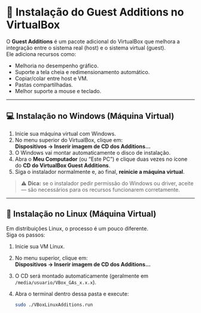 # 🧩 Instalação do Guest Additions no VirtualBox

O **Guest Additions** é um pacote adicional do VirtualBox que melhora a integração entre o sistema real (host) e o sistema virtual (guest).  
Ele adiciona recursos como:
- Melhoria no desempenho gráfico.  
- Suporte a tela cheia e redimensionamento automático.  
- Copiar/colar entre host e VM.  
- Pastas compartilhadas.  
- Melhor suporte a mouse e teclado.

---

## 💻 Instalação no Windows (Máquina Virtual)

1. Inicie sua máquina virtual com Windows.  
2. No menu superior do VirtualBox, clique em:  
   **Dispositivos → Inserir imagem de CD dos Additions...**  
3. O Windows vai montar automaticamente o disco de instalação.  
4. Abra o **Meu Computador** (ou “Este PC”) e clique duas vezes no ícone do **CD do VirtualBox Guest Additions**.  
5. Siga o instalador normalmente e, ao final, **reinicie a máquina virtual**.

> ⚠️ **Dica:** se o instalador pedir permissão do Windows ou driver, aceite — são necessários para os recursos funcionarem corretamente.

---

## 🐧 Instalação no Linux (Máquina Virtual)

Em distribuições Linux, o processo é um pouco diferente.  
Siga os passos:

1. Inicie sua VM Linux.  
2. No menu superior, clique em:  
   **Dispositivos → Inserir imagem de CD dos Additions...**  
3. O CD será montado automaticamente (geralmente em `/media/usuario/VBox_GAs_x.x.x`).  
4. Abra o terminal dentro dessa pasta e execute:

   ```bash
   sudo ./VBoxLinuxAdditions.run
